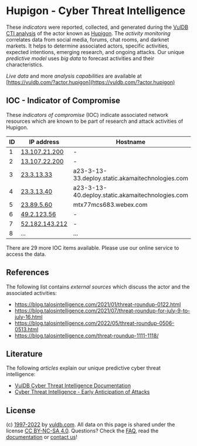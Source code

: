 # Hupigon - Cyber Threat Intelligence

These _indicators_ were reported, collected, and generated during the [VulDB CTI analysis](https://vuldb.com/?kb.cti) of the actor known as [Hupigon](https://vuldb.com/?actor.hupigon). The _activity monitoring_ correlates data from social media, forums, chat rooms, and darknet markets. It helps to determine associated actors, specific activities, expected intentions, emerging research, and ongoing attacks. Our unique _predictive model_ uses _big data_ to forecast activities and their characteristics.

_Live data_ and more _analysis capabilities_ are available at [https://vuldb.com/?actor.hupigon](https://vuldb.com/?actor.hupigon)

## IOC - Indicator of Compromise

These _indicators of compromise_ (IOC) indicate associated network resources which are known to be part of research and attack activities of Hupigon.

ID | IP address | Hostname | Campaign | Confidence
-- | ---------- | -------- | -------- | ----------
1 | [13.107.21.200](https://vuldb.com/?ip.13.107.21.200) | - | - | High
2 | [13.107.22.200](https://vuldb.com/?ip.13.107.22.200) | - | - | High
3 | [23.3.13.33](https://vuldb.com/?ip.23.3.13.33) | a23-3-13-33.deploy.static.akamaitechnologies.com | - | High
4 | [23.3.13.40](https://vuldb.com/?ip.23.3.13.40) | a23-3-13-40.deploy.static.akamaitechnologies.com | - | High
5 | [23.89.5.60](https://vuldb.com/?ip.23.89.5.60) | mtx77mcs683.webex.com | - | High
6 | [49.2.123.56](https://vuldb.com/?ip.49.2.123.56) | - | - | High
7 | [52.182.143.212](https://vuldb.com/?ip.52.182.143.212) | - | - | High
8 | ... | ... | ... | ...

There are 29 more IOC items available. Please use our online service to access the data.

## References

The following list contains _external sources_ which discuss the actor and the associated activities:

* https://blog.talosintelligence.com/2021/01/threat-roundup-0122.html
* https://blog.talosintelligence.com/2021/07/threat-roundup-for-july-9-to-july-16.html
* https://blog.talosintelligence.com/2022/05/threat-roundup-0506-0513.html
* https://blog.talosintelligence.com/threat-roundup-1111-1118/

## Literature

The following _articles_ explain our unique predictive cyber threat intelligence:

* [VulDB Cyber Threat Intelligence Documentation](https://vuldb.com/?kb.cti)
* [Cyber Threat Intelligence - Early Anticipation of Attacks](https://www.scip.ch/en/?labs.20201022)

## License

(c) [1997-2022](https://vuldb.com/?kb.changelog) by [vuldb.com](https://vuldb.com/?kb.about). All data on this page is shared under the license [CC BY-NC-SA 4.0](https://creativecommons.org/licenses/by-nc-sa/4.0/). Questions? Check the [FAQ](https://vuldb.com/?kb.faq), read the [documentation](https://vuldb.com/?kb) or [contact us](https://vuldb.com/?contact)!
